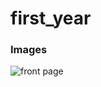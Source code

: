 # first_year
### Images
![front page]([https://ibb.co/Gvg2bGQ](https://i.ibb.co/wNDWx8h/front-page-classic-gravy.png))
